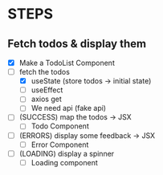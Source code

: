 # STEPS

## Fetch todos & display them

- [x] Make a TodoList Component
- [ ] fetch the todos
  - [x] useState (store todos -> initial state)
  - [ ] useEffect
  - [ ] axios get
  - [ ] We need api (fake api)
- [ ] (SUCCESS) map the todos -> JSX
  - [ ] Todo Component
- [ ] (ERRORS) display some feedback -> JSX
  - [ ] Error Component
- [ ] (LOADING) display a spinner
  - [ ] Loading component
